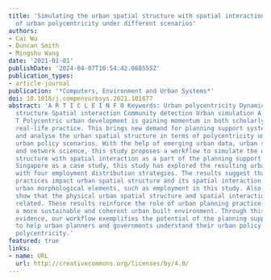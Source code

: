```yaml
---
title: 'Simulating the urban spatial structure with spatial interaction: A case study
  of urban polycentricity under different scenarios'
authors:
- Cai Wu
- Duncan Smith
- Mingshu Wang
date: '2021-01-01'
publishDate: '2024-04-07T10:54:42.868555Z'
publication_types:
- article-journal
publication: '*Computers, Environment and Urban Systems*'
doi: 10.1016/j.compenvurbsys.2021.101677
abstract: 'A R T I C L E I N F O Keywords: Urban polycentricity Dynamic urban spatial
  structure Spatial interaction Community detection Urban simulation A B S T R A C
  T Polycentric urban development is gaining momentum in both scholarly research and
  real-life practice. This brings new demand for planning support systems to simulate
  and analyse the urban spatial structure in terms of polycentricity under various
  urban policy scenarios. With the help of emerging urban data, urban simulation techniques,
  and network science, this study proposes a workflow to simulate the urban spatial
  structure with spatial interaction as a part of the planning support system. Using
  Singapore as a case study, this study has explored the resulting urban spatial structure
  with four employment distribution strategies. The results suggest that planning
  practices impact urban spatial structure and its spatial interaction by redistributing
  urban morphological elements, such as employment in this study. Also, our results
  show that the physical urban spatial structure and spatial interaction are closely
  related. These results reinforce the role of urban planning practice to achieve
  a more sustainable and coherent urban built environment. Through this empirical
  evidence, our workflow exemplifies the potential of the planning support system
  to help urban planners and governments understand their urban policy regarding urban
  polycentricity.'
featured: true
links:
- name: URL
  url: http://creativecommons.org/licenses/by/4.0/
---
```

